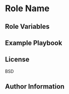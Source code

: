 Role Name
=========


Role Variables
--------------


Example Playbook
----------------

License
-------

BSD

Author Information
------------------
